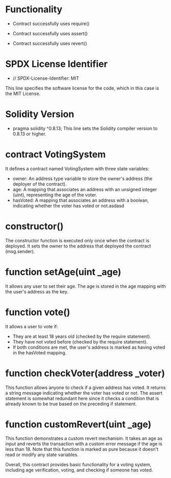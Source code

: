 # Functionality
* Contract successfully uses require()

* Contract successfully uses assert()

* Contract successfully uses revert() 

# SPDX License Identifier
* // SPDX-License-Identifier: MIT
  
This line specifies the software license for the code, which in this case is the MIT License.

# Solidity Version
* pragma solidity ^0.8.13;
This line sets the Solidity compiler version to 0.8.13 or higher.

# contract VotingSystem 
It defines a contract named VotingSystem with three state variables:
* owner: An address type variable to store the owner's address (the deployer of the contract).
* age: A mapping that associates an address with an unsigned integer (uint), representing the age of the voter.
* hasVoted: A mapping that associates an address with a boolean, indicating whether the voter has voted or not.asdasd

# constructor() 
The constructor function is executed only once when the contract is deployed. It sets the owner to the address that deployed the contract (msg.sender).

# function setAge(uint _age)
It allows any user to set their age. The age is stored in the age mapping with the user's address as the key.

# function vote() 
It allows a user to vote if:
* They are at least 18 years old (checked by the require statement).
* They have not voted before (checked by the require statement).
* If both conditions are met, the user's address is marked as having voted in the hasVoted mapping.

# function checkVoter(address _voter) 
This function allows anyone to check if a given address has voted. It returns a string message indicating whether the voter has voted or not. The assert statement is somewhat redundant here since it checks a condition that is already known to be true based on the preceding if statement.

#  function customRevert(uint _age) 
This function demonstrates a custom revert mechanism. It takes an age as input and reverts the transaction with a custom error message if the age is less than 18. Note that this function is marked as pure because it doesn't read or modify any state variables.

Overall, this contract provides basic functionality for a voting system, including age verification, voting, and checking if someone has voted.
